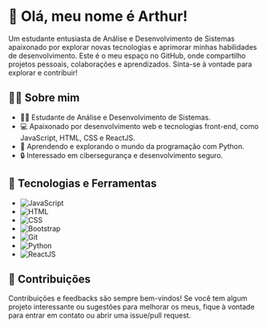 
# 👋 Olá, meu nome é Arthur!

Um estudante entusiasta de Análise e Desenvolvimento de Sistemas apaixonado por explorar novas tecnologias e aprimorar minhas habilidades de desenvolvimento. Este é o meu espaço no GitHub, onde compartilho projetos pessoais, colaborações e aprendizados. Sinta-se à vontade para explorar e contribuir!

## 👨‍💻 Sobre mim
- 👨‍🎓 Estudante de Análise e Desenvolvimento de Sistemas.
- 💻 Apaixonado por desenvolvimento web e tecnologias front-end, como JavaScript, HTML, CSS e ReactJS.
- 🐍 Aprendendo e explorando o mundo da programação com Python.
- 🔒 Interessado em cibersegurança e desenvolvimento seguro.

## 🔧 Tecnologias e Ferramentas 

- ![JavaScript](https://img.shields.io/badge/-JavaScript-yellow?style=for-the-badge&logo=javascript&logoColor=white)
- ![HTML](https://img.shields.io/badge/-HTML-orange?style=for-the-badge&logo=html5&logoColor=white)
- ![CSS](https://img.shields.io/badge/-CSS-blue?style=for-the-badge&logo=css3&logoColor=white)
- ![Bootstrap](https://img.shields.io/badge/-Bootstrap-purple?style=for-the-badge&logo=bootstrap&logoColor=white)
- ![Git](https://img.shields.io/badge/-Git-red?style=for-the-badge&logo=git&logoColor=white)
- ![Python](https://img.shields.io/badge/-Python-green?style=for-the-badge&logo=python&logoColor=white)
- ![ReactJS](https://img.shields.io/badge/-ReactJS-blue?style=for-the-badge&logo=react&logoColor=white)

## 🦾 Contribuições

Contribuições e feedbacks são sempre bem-vindos! Se você tem algum projeto interessante ou sugestões para melhorar os meus, fique à vontade para entrar em contato ou abrir uma issue/pull request.